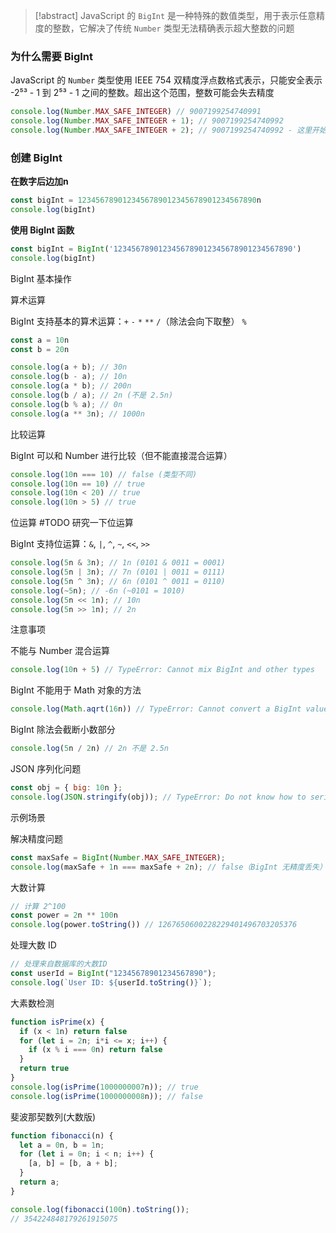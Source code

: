 > [!abstract]
> JavaScript 的 `BigInt` 是一种特殊的数值类型，用于表示任意精度的整数，它解决了传统 `Number` 类型无法精确表示超大整数的问题

### 为什么需要 BigInt

JavaScript 的 `Number` 类型使用 IEEE 754 双精度浮点数格式表示，只能安全表示 -2⁵³ - 1 到 2⁵³ - 1 之间的整数。超出这个范围，整数可能会失去精度

```js
console.log(Number.MAX_SAFE_INTEGER) // 9007199254740991
console.log(Number.MAX_SAFE_INTEGER + 1); // 9007199254740992
console.log(Number.MAX_SAFE_INTEGER + 2); // 9007199254740992 - 这里开始失去精度
```

### 创建 BigInt

**在数字后边加n**

```js
const bigInt = 1234567890123456789012345678901234567890n
console.log(bigInt)
```

**使用 BigInt 函数**

```js
const bigInt = BigInt('1234567890123456789012345678901234567890')
console.log(bigInt)
```

BigInt 基本操作

算术运算

BigInt 支持基本的算术运算：`+` `-` `*` `**` `/`（除法会向下取整） `%`

```js
const a = 10n
const b = 20n

console.log(a + b); // 30n
console.log(b - a); // 10n
console.log(a * b); // 200n
console.log(b / a); // 2n (不是 2.5n)
console.log(b % a); // 0n
console.log(a ** 3n); // 1000n
```

比较运算

BigInt 可以和 Number 进行比较（但不能直接混合运算）

```js
console.log(10n === 10) // false (类型不同)
console.log(10n == 10) // true
console.log(10n < 20) // true
console.log(10n > 5) // true
```

位运算 #TODO 研究一下位运算

BigInt 支持位运算：`&`, `|`, `^`, `~`, `<<`, `>>`

```js
console.log(5n & 3n); // 1n (0101 & 0011 = 0001)
console.log(5n | 3n); // 7n (0101 | 0011 = 0111)
console.log(5n ^ 3n); // 6n (0101 ^ 0011 = 0110)
console.log(~5n); // -6n (~0101 = 1010)
console.log(5n << 1n); // 10n
console.log(5n >> 1n); // 2n
```


注意事项

不能与 Number 混合运算

```js
console.log(10n + 5) // TypeError: Cannot mix BigInt and other types
```

BigInt 不能用于 Math 对象的方法

```js
console.log(Math.aqrt(16n)) // TypeError: Cannot convert a BigInt value to a number
```

BigInt 除法会截断小数部分

```js
console.log(5n / 2n) // 2n 不是 2.5n
```

JSON 序列化问题

```js
const obj = { big: 10n };
console.log(JSON.stringify(obj)); // TypeError: Do not know how to serialize a BigInt
```

示例场景

解决精度问题

```js
const maxSafe = BigInt(Number.MAX_SAFE_INTEGER);
console.log(maxSafe + 1n === maxSafe + 2n); // false（BigInt 无精度丢失）
```

大数计算

```js
// 计算 2^100
const power = 2n ** 100n
console.log(power.toString()) // 1267650600228229401496703205376
```

处理大数 ID

```js
// 处理来自数据库的大数ID
const userId = BigInt("12345678901234567890");
console.log(`User ID: ${userId.toString()}`);
```

大素数检测

```js
function isPrime(x) {
  if (x < 1n) return false
  for (let i = 2n; i*i <= x; i++) {
    if (x % i === 0n) return false
  }
  return true
}
console.log(isPrime(1000000007n)); // true
console.log(isPrime(1000000008n)); // false
```

斐波那契数列(大数版)

```js
function fibonacci(n) {
  let a = 0n, b = 1n;
  for (let i = 0n; i < n; i++) {
    [a, b] = [b, a + b];
  }
  return a;
}

console.log(fibonacci(100n).toString()); 
// 354224848179261915075
```